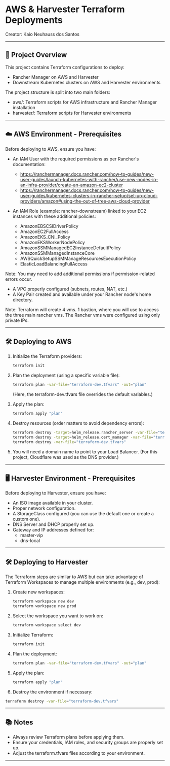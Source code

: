 # AWS & Harvester Terraform Deployments

Creator: Kaio Neuhauss dos Santos

---

## 🚀 Project Overview

This project contains Terraform configurations to deploy:

- Rancher Manager on AWS and Harvester
- Downstream Kubernetes clusters on AWS and Harvester environments

The project structure is split into two main folders:
- aws/: Terraform scripts for AWS infrastructure and Rancher Manager installation
- harvester/: Terraform scripts for Harvester environments

---

## ☁️ AWS Environment - Prerequisites

Before deploying to AWS, ensure you have:

- An IAM User with the required permissions as per Rancher's documentation:
  - https://ranchermanager.docs.rancher.com/how-to-guides/new-user-guides/launch-kubernetes-with-rancher/use-new-nodes-in-an-infra-provider/create-an-amazon-ec2-cluster
  - https://ranchermanager.docs.rancher.com/how-to-guides/new-user-guides/kubernetes-clusters-in-rancher-setup/set-up-cloud-providers/amazon#using-the-out-of-tree-aws-cloud-provider

- An IAM Role (example: rancher-downstream) linked to your EC2 instances with these additional policies:
  - AmazonEBSCSIDriverPolicy
  - AmazonEC2FullAccess
  - AmazonEKS_CNI_Policy
  - AmazonEKSWorkerNodePolicy
  - AmazonSSMManagedEC2InstanceDefaultPolicy
  - AmazonSSMManagedInstanceCore
  - AWSQuickSetupSSMManageResourcesExecutionPolicy
  - ElasticLoadBalancingFullAccess

Note: You may need to add additional permissions if permission-related errors occur.

- A VPC properly configured (subnets, routes, NAT, etc.)
- A Key Pair created and available under your Rancher node's home directory.

Note: Terraform will create 4 vms. 1 bastion, where you will use to access the three main rancher vms. The Rancher vms were configured using only private IPs.

---

## 🛠️ Deploying to AWS

1. Initialize the Terraform providers:
   ```bash
   terraform init
   ```

3. Plan the deployment (using a specific variable file):
   ```bash
   terraform plan -var-file="terraform-dev.tfvars" -out="plan"
   ```

   (Here, the terraform-dev.tfvars file overrides the default variables.)

5. Apply the plan:
    ```bash
   terraform apply "plan"
    ```
6. Destroy resources (order matters to avoid dependency errors):
   ```bash
   terraform destroy -target=helm_release.rancher_server -var-file="terraform-dev.tfvars"
   terraform destroy -target=helm_release.cert_manager -var-file="terraform-dev.tfvars"
   terraform destroy -var-file="terraform-dev.tfvars"
   ```

8. You will need a domain name to point to your Load Balancer.
   (For this project, Cloudflare was used as the DNS provider.)

---

## 🖥️ Harvester Environment - Prerequisites

Before deploying to Harvester, ensure you have:

- An ISO image available in your cluster.
- Proper network configuration.
- A StorageClass configured (you can use the default one or create a custom one).
- DNS Server and DHCP properly set up.
- Gateway and IP addresses defined for:
  - master-vip
  - dns-local

---

## 🛠️ Deploying to Harvester

The Terraform steps are similar to AWS but can take advantage of Terraform Workspaces to manage multiple environments (e.g., dev, prod):

1. Create new workspaces:
   ```bash
   terraform workspace new dev
   terraform workspace new prod
   ```

3. Select the workspace you want to work on:
   ```bash
   terraform workspace select dev
   ```

5. Initialize Terraform:
   ```bash
   terraform init
   ```

7. Plan the deployment:
   ```bash
   terraform plan -var-file="terraform-dev.tfvars" -out="plan"
   ```

9. Apply the plan:
   ```bash
   terraform apply "plan"
   ```

11. Destroy the environment if necessary:
   ```bash
   terraform destroy -var-file="terraform-dev.tfvars"
   ```

---

## 📚 Notes

- Always review Terraform plans before applying them.
- Ensure your credentials, IAM roles, and security groups are properly set up.
- Adjust the terraform.tfvars files according to your environment.

---

